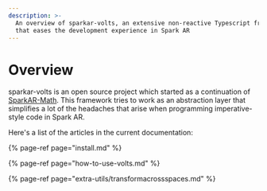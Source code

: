 ```yaml
---
description: >-
  An overview of sparkar-volts, an extensive non-reactive Typescript framework
  that eases the development experience in Spark AR
---
```


# Overview

sparkar-volts is an open source project which started as a continuation of [SparkAR-Math](https://github.com/tomaspietravallo/SparkAR-Math). This framework tries to work as an abstraction layer that simplifies a lot of the headaches that arise when programming imperative-style code in Spark AR.

Here's a list of the articles in the current documentation:

{% page-ref page="install.md" %}

{% page-ref page="how-to-use-volts.md" %}

{% page-ref page="extra-utils/transformacrossspaces.md" %}



